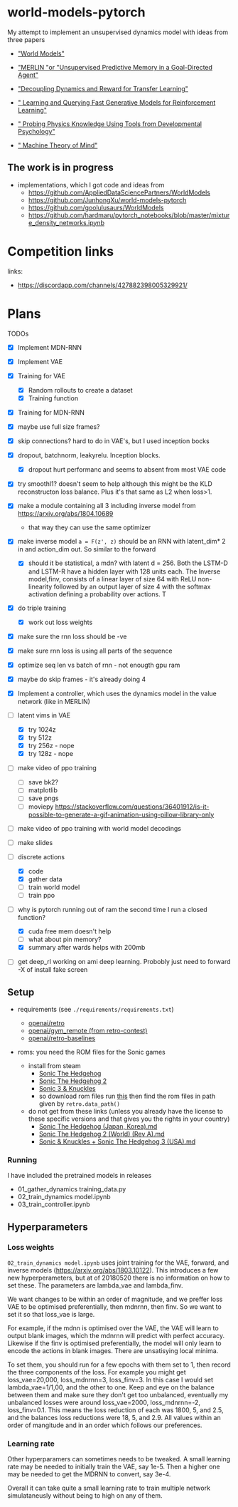 # world-models-pytorch

My attempt to implement an unsupervised dynamics model with ideas from three papers
- ["World Models"](https://arxiv.org/abs/1803.10122)
- ["MERLIN "or "Unsupervised Predictive Memory in a Goal-Directed Agent"](https://arxiv.org/abs/1803.10760 )
- ["Decoupling Dynamics and Reward for Transfer Learning"](https://arxiv.org/abs/1804.10689)

- ["
Learning and Querying Fast Generative Models for Reinforcement Learning"](https://arxiv.org/abs/1802.03006)
- ["
Probing Physics Knowledge Using Tools from Developmental Psychology"](https://arxiv.org/abs/1804.01128)
- ["
Machine Theory of Mind"](https://arxiv.org/abs/1802.07740)

## The work is in progress

- implementations, which I got code and ideas from
    - https://github.com/AppliedDataSciencePartners/WorldModels
    - https://github.com/JunhongXu/world-models-pytorch
    - https://github.com/goolulusaurs/WorldModels
    - https://github.com/hardmaru/pytorch_notebooks/blob/master/mixture_density_networks.ipynb

# Competition links

links:
- https://discordapp.com/channels/427882398005329921/

# Plans

TODOs

- [x] Implement MDN-RNN
- [x] Implement VAE
- [x] Training for VAE
    - [x] Random rollouts to create a dataset
    - [x] Training function
- [x] Training for MDN-RNN

- [x] maybe use full size frames?
- [x] skip connections? hard to do in VAE's, but I used inception bocks
- [x] dropout, batchnorm, leakyrelu. Inception blocks.
    - [x] dropout hurt performanc and seems to absent from most VAE code
- [x] try smoothl1? doesn't seem to help although this might be the KLD reconstructon loss balance. Plus it's that same as L2 when loss>1.

- [x] make a module containing all 3 including inverse model from https://arxiv.org/abs/1804.10689
    - that way they can use the same optimizer
- [x] make inverse model `a = F(z', z)` should be an RNN with latent_dim* 2 in and action_dim out. So similar to the forward
    - [x] should it be statistical, a mdn?
    with
        latent d = 256. Both the LSTM-D and LSTM-R have a hidden
        layer with 128 units each. The Inverse model,finv, consists
        of a linear layer of size 64 with ReLU non-linearity followed
        by an output layer of size 4 with the softmax activation
        defining a probability over actions. T
- [x] do triple training
    - [x] work out loss weights
- [x] make sure the rnn loss should be -ve
- [x] make sure rnn loss is using all parts of the sequence
- [x] optimize seq len vs batch of rnn - not enougth gpu ram
- [x] maybe do skip frames - it's already doing 4
- [x] Implement a controller, which uses the dynamics model in the value network (like in MERLIN)

- [ ] latent vims in VAE
    - [x] try 1024z
    - [x] try 512z
    - [x] try 256z - nope
    - [x] try 128z - nope

- [ ] make video of ppo training
    - [ ] save bk2?
    - [ ] matplotlib
    - [ ] save pngs
    - [ ] moviepy https://stackoverflow.com/questions/36401912/is-it-possible-to-generate-a-gif-animation-using-pillow-library-only
- [ ] make video of ppo training with world model decodings
- [ ] make slides


- [ ] discrete actions
    - [x] code
    - [x] gather data
    - [ ] train world model
    - [ ] train ppo

- [ ] why is pytorch running out of ram the second time I run a closed function?
    - [x] cuda free mem doesn't help
    - [ ] what about pin memory?
    - [x] summary after wards helps with 200mb

- [ ] get deep_rl working on ami deep learning. Probobly just need to forward -X of install fake screen


## Setup

- requirements (see `./requirements/requirements.txt`)
    - [openai/retro](https://github.com/openai/retro)
    - [openai/gym_remote (from retro-contest)](https://github.com/openai/retro-contest)
    - [openai/retro-baselines](https://github.com/openai/retro-baselines/blob/master/agents/ppo2.docker)


- roms: you need the ROM files for the Sonic games
    - install from steam
        - [Sonic The Hedgehog](http://store.steampowered.com/app/71113/Sonic_The_Hedgehog/)
        - [Sonic The Hedgehog 2](http://store.steampowered.com/app/71163/Sonic_The_Hedgehog_2/)
        - [Sonic 3 & Knuckles](http://store.steampowered.com/app/71162/Sonic_3__Knuckles/)
        - so download rom files run [this](https://github.com/openai/retro/blob/master/retro/scripts/import_sega_classics.py) then find the rom files in path given by `retro.data_path()`
    - do not get from these links (unless you already have the license to these specific versions and that gives you the rights in your country)
        - [Sonic The Hedgehog (Japan, Korea).md](http://www.completeroms.com/dl/sega-genesis/sonic-the-hedgehog-japan-korea/151020)
        - [Sonic The Hedgehog 2 (World) (Rev A).md](http://www.completeroms.com/dl/game-gear/sonic-the-hedgehog-2-u-/7772)
        - [Sonic & Knuckles + Sonic The Hedgehog 3 (USA).md](http://www.completeroms.com/dl/sega-genesis/sonic-and-knuckles-sonic-3-jue-/1824)

### Running

I have included the pretrained models in releases

- 01_gather_dynamics training_data.py
- 02_train_dynamics model.ipynb
- 03_train_controller.ipynb

## Hyperparameters

### Loss weights

`02_train_dynamics model.ipynb` uses joint training for the VAE, forward, and inverse models (https://arxiv.org/abs/1803.10122). This introduces a few new hyperperameters, but at of 20180520 there is no information on how to set these. The parameters are lambda_vae and lambda_finv.

We want changes to be within an order of magnitude, and we preffer loss VAE to be optimised preferentially, then mdnrnn, then finv. So we want to set it so that loss_vae is large.

For example, if the mdnn is optimised over the VAE, the VAE will learn to output blank images, which the mdnrnn will predict with perfect accuracy. Likewise if the finv is optimised preferentially, the model will only learn to encode the actions in blank images. There are unsatisying local minima.

To set them, you should run for a few epochs with them set to 1, then record the three components of the loss. For example you might get loss_vae=20,000, loss_mdnrnn=3, loss_finv=3. In this case I would set lambda_vae=1/1,00, and the other to one. Keep and eye on the balance between them and make sure they don't get too unbalanced, eventually my unbalanced losses were around loss_vae=2000, loss_mdnrnn=-2, loss_finv=0.1. This means the loss reduction of each was 1800, 5, and 2.5, and the balances loss reductions were 18, 5, and 2.9. All values within an order of mangitude and in an order which follows our preferences.

### Learning rate

Other hyperparamers can sometimes needs to be tweaked. A small learning rate may be needed to initially train the VAE, say 1e-5. Then a higher one may be needed to get the MDRNN to convert, say 3e-4.

Overall it can take quite a small learning rate to train multiple network simulataneusly without being to high on any of them.
